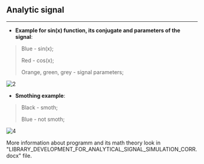 ## Analytic signal
---
* **Example for sin(x) function, its conjugate and parameters of the signal**:
> Blue - sin(x);
> 
> Red - cos(x);
> 
> Orange, green, grey - signal parameters;

![2](https://user-images.githubusercontent.com/70108263/166229811-c4cede34-1c70-4598-b551-9f221c20abcf.jpg)

* **Smothing example**:
> Black - smoth;
> 
> Blue - not smoth;

![4](https://user-images.githubusercontent.com/70108263/166230121-80a18b27-d27c-445c-9a41-89f52db873f4.jpg)

More information about programm and its math theory 
look in "LIBRARY_DEVELOPMENT_FOR_ANALYTICAL_SIGNAL_SIMULATION_CORR.docx" file.

